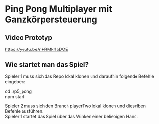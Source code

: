 # Ping Pong Multiplayer mit Ganzkörpersteuerung

## Video Prototyp

https://youtu.be/nHRMkl1aDOE

## Wie startet man das Spiel? 

Spieler 1 muss sich das Repo lokal klonen und daraufhin folgende Befehle eingeben: 

cd .\p5_pong\
npm start

Spieler 2 muss sich den Branch playerTwo lokal klonen und dieselben Befehle ausführen. <br>
Spieler 1 startet das Spiel über das Winken einer beliebigen Hand.
